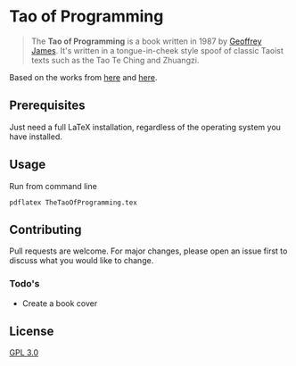# Tao of Programming
> The **Tao of Programming** is a book written in 1987 by [Geoffrey James](https://en.wikipedia.org/wiki/Geoffrey_James_(journalist)).
It's written in a tongue-in-cheek style spoof of classic Taoist texts such as the Tao Te Ching and Zhuangzi.

Based on the works from [here](http://canonical.org/~kragen/tao-of-programming.html) and [here](https://github.com/Blaze349/The-Tao-Of-Programming).
## Prerequisites

Just need a full LaTeX installation, regardless of the operating system you have installed.

## Usage

Run from command line

```
pdflatex TheTaoOfProgramming.tex
```

## Contributing
Pull requests are welcome. For major changes, please open an issue first to discuss what you would like to change.

### Todo's

 - Create a book cover


## License
[GPL 3.0](https://choosealicense.com/licenses/gpl-3.0/)
